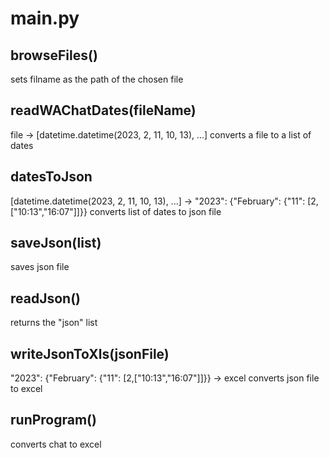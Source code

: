 # main.py
## browseFiles()
sets filname as the path of the chosen file

## readWAChatDates(fileName)
file -> [datetime.datetime(2023, 2, 11, 10, 13), ...]
converts a file to a list of dates

## datesToJson
[datetime.datetime(2023, 2, 11, 10, 13), ...] -> "2023": {"February": {"11": [2,["10:13","16:07"]]}}
converts list of dates to json file

## saveJson(list)
saves json file

## readJson()
returns the "json" list

## writeJsonToXls(jsonFile)
"2023": {"February": {"11": [2,["10:13","16:07"]]}} -> excel
converts json file to excel

## runProgram()
converts chat to excel
